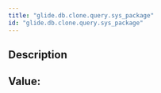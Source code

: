 ```yaml
---
title: "glide.db.clone.query.sys_package"
id: "glide.db.clone.query.sys_package"
---
```

## Description



## Value: 
```

```
